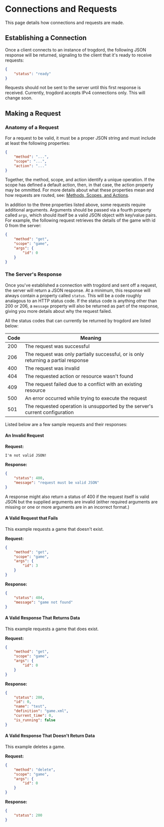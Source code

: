 # Connections and Requests

This page details how connections and requests are made.

## Establishing a Connection

Once a client connects to an instance of trogdord, the following JSON response will be returned, signaling to the client that it's ready to receive requests:

```json
{
	"status": "ready"
}
```

Requests should not be sent to the server until this first response is received. Currently, trogdord accepts IPv4 connections only. This will change soon.

## Making a Request

### Anatomy of a Request

For a request to be valid, it must be a proper JSON string and must include at least the following properties:

```json
{
	"method": "...",
	"scope": "...",
	"action": "..."
}
```

Together, the method, scope, and action identify a unique operation. If the scope has defined a default action, then, in that case, the action property may be ommitted. For more details about what these properties mean and how requests are routed, see: [Methods, Scopes, and Actions](./scopes-and-actions.md).

In addition to the three properties listed above, some requests require additional arguments. Arguments should be passed via a fourth property called `args`, which should itself be a valid JSON object with key/value pairs. For example, the following request retrieves the details of the game with id 0 from the server:

```json
{
	"method": "get",
	"scope": "game",
	"args": {
		"id": 0
	}
}
```

### The Server's Response

Once you've established a connection with trogdord and sent off a request, the server will return a JSON response. At a minimum, this response will always contain a property called `status`. This will be a code roughly analagous to an HTTP status code. If the status code is anything other than 200 or 206, a `message` property will also be returned as part of the response, giving you more details about why the request failed.

All the status codes that can currently be returned by trogdord are listed below:

| Code | Meaning |
|-|-|
| 200 | The request was successful |
| 206 | The request was only partially successful, or is only returning a partial response |
| 400 | The request was invalid |
| 404 | The requested action or resource wasn't found |
| 409 | The request failed due to a conflict with an existing resource |
| 500 | An error occurred while trying to execute the request |
| 501 | The requested operation is unsupported by the server's current configuration |

Listed below are a few sample requests and their responses:

#### An Invalid Request

**Request:**

```
I'm not valid JSON!
```

**Response:**

```json
{
	"status": 400,
	"message": "request must be valid JSON"
}
```

A response might also return a status of 400 if the request itself is valid JSON but the supplied arguments are invalid (either required arguments are missing or one or more arguments are in an incorrect format.)

#### A Valid Request that Fails

This example requests a game that doesn't exist.

**Request:**

```json
{
	"method": "get",
	"scope": "game",
	"args": {
		"id": 3
	}
}
```

**Response:**

```json
{
	"status": 404,
	"message": "game not found"
}
```

#### A Valid Response That Returns Data

This example requests a game that does exist.

**Request:**

```json
{
	"method": "get",
	"scope": "game",
	"args": {
		"id": 0
	}
}
```

**Response:**

```json
{
	"status": 200,
	"id": 0,
	"name": "test",
	"definition": "game.xml",
	"current_time": 0,
	"is_running": false
}
```

#### A Valid Response That Doesn't Return Data

This example deletes a game.

**Request:**

```json
{
	"method": "delete",
	"scope": "game",
	"args": {
		"id": 0
	}
}
```

**Response:**

```json
{
	"status": 200
}
```